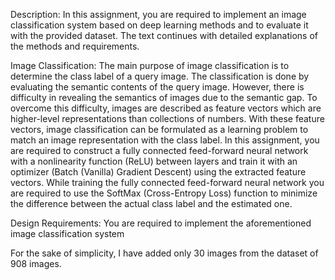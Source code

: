 Description: In this assignment, you are required to implement an image classification system based on deep learning methods and to evaluate it with the provided dataset. The text continues with detailed explanations of the methods and requirements.

Image Classification: The main purpose of image classification is to determine the class label of a query image. The classification is done by evaluating the semantic contents of the query image. However, there is difficulty in revealing the semantics of images due to the semantic gap. To overcome this difficulty, images are described as feature vectors which are higher-level representations than collections of numbers. With these feature vectors, image classification can be formulated as a learning problem to match an image representation with the class label. In this assignment, you are required to construct a fully connected feed-forward neural network with a nonlinearity function (ReLU) between layers and train it with an optimizer (Batch (Vanilla) Gradient Descent) using the extracted feature vectors. While training the fully connected feed-forward neural network you are required to use the SoftMax (Cross-Entropy Loss) function to minimize the difference between the actual class label and the estimated one.

Design Requirements: You are required to implement the aforementioned image classification system

For the sake of simplicity, I have added only 30 images from the dataset of 908 images.

